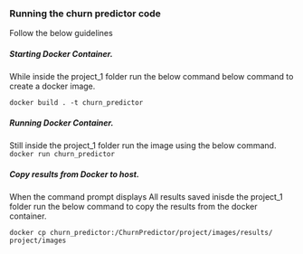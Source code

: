 ### Running the churn predictor code

Follow the below guidelines

##### Starting Docker Container.

While inside the project_1 folder run the below command below command to create a docker image.

```docker build . -t churn_predictor```

##### Running Docker Container.

Still inside the project_1 folder run the image using the below command.
```docker run churn_predictor```

##### Copy results from Docker to host.

When the command prompt displays All results saved inisde the project_1 folder run the below command to copy the results from the docker container.

```docker cp churn_predictor:/ChurnPredictor/project/images/results/ project/images```